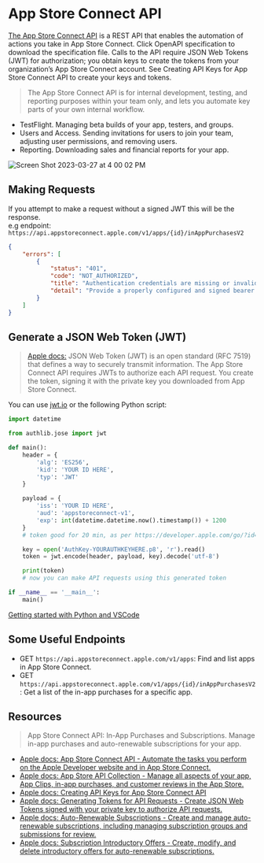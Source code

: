# App Store Connect API

[The App Store Connect API](https://developer.apple.com/documentation/appstoreconnectapi) is a REST API that enables the automation of actions you take in App Store Connect. Click OpenAPI specification to download the specification file.
Calls to the API require JSON Web Tokens (JWT) for authorization; you obtain keys to create the tokens from your organization’s App Store Connect account. See Creating API Keys for App Store Connect API to create your keys and tokens.

> The App Store Connect API is for internal development, testing, and reporting purposes
within your team only, and lets you automate key parts of your own internal workflow.

* TestFlight. Managing beta builds of your app, testers, and groups.
* Users and Access. Sending invitations for users to join your team, adjusting user
permissions, and removing users.
* Reporting. Downloading sales and financial reports for your app.

![Screen Shot 2023-03-27 at 4 00 02 PM](https://user-images.githubusercontent.com/1819208/228053359-e957a244-2435-4388-869c-df4c34bbd352.png)

## Making Requests 

If you attempt to make a request without a signed JWT this will be the response.   
e.g endpoint: `https://api.appstoreconnect.apple.com/v1/apps/{id}/inAppPurchasesV2`

```json
{
    "errors": [
        {
            "status": "401",
            "code": "NOT_AUTHORIZED",
            "title": "Authentication credentials are missing or invalid.",
            "detail": "Provide a properly configured and signed bearer token, and make sure that it has not expired. Learn more about Generating Tokens for API Requests https://developer.apple.com/go/?id=api-generating-tokens"
        }
    ]
}
```

## Generate a JSON Web Token (JWT)

> [Apple docs:](https://developer.apple.com/documentation/appstoreconnectapi/generating_tokens_for_api_requests) JSON Web Token (JWT) is an open standard (RFC 7519) that defines a way to securely transmit information. The App Store Connect API requires JWTs to authorize each API request. You create the token, signing it with the private key you downloaded from App Store Connect.

You can use [jwt.io](https://jwt.io/) or the following Python script: 

```python
import datetime

from authlib.jose import jwt

def main():
    header = {
        'alg': 'ES256',
        'kid': 'YOUR ID HERE',
        'typ': 'JWT'
    }

    payload = {
        'iss': 'YOUR ID HERE',
        'aud': 'appstoreconnect-v1',
        'exp': int(datetime.datetime.now().timestamp()) + 1200 
    }
    # token good for 20 min, as per https://developer.apple.com/go/?id=api-generating-tokens

    key = open('AuthKey-YOURAUTHKEYHERE.p8', 'r').read()
    token = jwt.encode(header, payload, key).decode('utf-8')

    print(token)
    # now you can make API requests using this generated token

if __name__ == '__main__':
    main()
```

[Getting started with Python and VSCode](https://code.visualstudio.com/docs/python/python-tutorial#_install-visual-studio-code-and-the-python-extension)

## Some Useful Endpoints 

* GET `https://api.appstoreconnect.apple.com/v1/apps`: Find and list apps in App Store Connect.
* GET `https://api.appstoreconnect.apple.com/v1/apps/{id}/inAppPurchasesV2`: Get a list of the in-app purchases for a specific app.


## Resources

> App Store Connect API: In-App Purchases and Subscriptions. Manage in-app purchases and auto-renewable subscriptions for your app.

* [Apple docs: App Store Connect API - Automate the tasks you perform on the Apple Developer website and in App Store Connect.](https://developer.apple.com/documentation/appstoreconnectapi)
* [Apple docs: App Store API Collection - Manage all aspects of your app, App Clips, in-app purchases, and customer reviews in the App Store.](https://developer.apple.com/documentation/appstoreconnectapi/app_store)
* [Apple docs: Creating API Keys for App Store Connect API](https://developer.apple.com/documentation/appstoreconnectapi/creating_api_keys_for_app_store_connect_api)
* [Apple docs: Generating Tokens for API Requests - Create JSON Web Tokens signed with your private key to authorize API requests.](https://developer.apple.com/documentation/appstoreconnectapi/generating_tokens_for_api_requests)
* [Apple docs: Auto-Renewable Subscriptions - Create and manage auto-renewable subscriptions, including managing subscription groups and submissions for review.](https://developer.apple.com/documentation/appstoreconnectapi/app_store/auto-renewable_subscriptions)
* [Apple docs: Subscription Introductory Offers - Create, modify, and delete introductory offers for auto-renewable subscriptions.](https://developer.apple.com/documentation/appstoreconnectapi/app_store/auto-renewable_subscriptions/subscription_introductory_offers)
